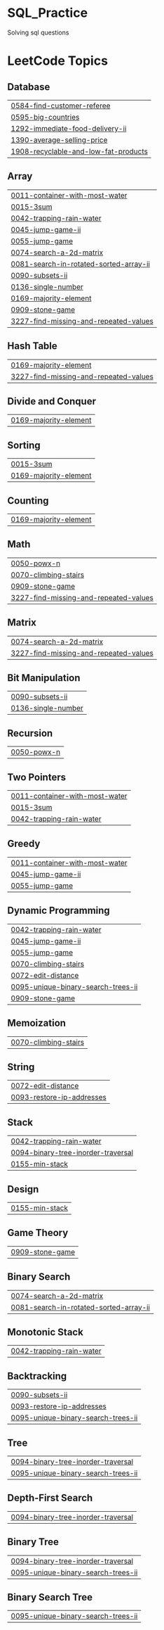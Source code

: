 # SQL_Practice
Solving sql questions

<!---LeetCode Topics Start-->
# LeetCode Topics
## Database
|  |
| ------- |
| [0584-find-customer-referee](https://github.com/siddhijais/SQL_Practice/tree/master/0584-find-customer-referee) |
| [0595-big-countries](https://github.com/siddhijais/SQL_Practice/tree/master/0595-big-countries) |
| [1292-immediate-food-delivery-ii](https://github.com/siddhijais/SQL_Practice/tree/master/1292-immediate-food-delivery-ii) |
| [1390-average-selling-price](https://github.com/siddhijais/SQL_Practice/tree/master/1390-average-selling-price) |
| [1908-recyclable-and-low-fat-products](https://github.com/siddhijais/SQL_Practice/tree/master/1908-recyclable-and-low-fat-products) |
## Array
|  |
| ------- |
| [0011-container-with-most-water](https://github.com/siddhijais/SQL_Practice/tree/master/0011-container-with-most-water) |
| [0015-3sum](https://github.com/siddhijais/SQL_Practice/tree/master/0015-3sum) |
| [0042-trapping-rain-water](https://github.com/siddhijais/SQL_Practice/tree/master/0042-trapping-rain-water) |
| [0045-jump-game-ii](https://github.com/siddhijais/SQL_Practice/tree/master/0045-jump-game-ii) |
| [0055-jump-game](https://github.com/siddhijais/SQL_Practice/tree/master/0055-jump-game) |
| [0074-search-a-2d-matrix](https://github.com/siddhijais/SQL_Practice/tree/master/0074-search-a-2d-matrix) |
| [0081-search-in-rotated-sorted-array-ii](https://github.com/siddhijais/SQL_Practice/tree/master/0081-search-in-rotated-sorted-array-ii) |
| [0090-subsets-ii](https://github.com/siddhijais/SQL_Practice/tree/master/0090-subsets-ii) |
| [0136-single-number](https://github.com/siddhijais/SQL_Practice/tree/master/0136-single-number) |
| [0169-majority-element](https://github.com/siddhijais/SQL_Practice/tree/master/0169-majority-element) |
| [0909-stone-game](https://github.com/siddhijais/SQL_Practice/tree/master/0909-stone-game) |
| [3227-find-missing-and-repeated-values](https://github.com/siddhijais/SQL_Practice/tree/master/3227-find-missing-and-repeated-values) |
## Hash Table
|  |
| ------- |
| [0169-majority-element](https://github.com/siddhijais/SQL_Practice/tree/master/0169-majority-element) |
| [3227-find-missing-and-repeated-values](https://github.com/siddhijais/SQL_Practice/tree/master/3227-find-missing-and-repeated-values) |
## Divide and Conquer
|  |
| ------- |
| [0169-majority-element](https://github.com/siddhijais/SQL_Practice/tree/master/0169-majority-element) |
## Sorting
|  |
| ------- |
| [0015-3sum](https://github.com/siddhijais/SQL_Practice/tree/master/0015-3sum) |
| [0169-majority-element](https://github.com/siddhijais/SQL_Practice/tree/master/0169-majority-element) |
## Counting
|  |
| ------- |
| [0169-majority-element](https://github.com/siddhijais/SQL_Practice/tree/master/0169-majority-element) |
## Math
|  |
| ------- |
| [0050-powx-n](https://github.com/siddhijais/SQL_Practice/tree/master/0050-powx-n) |
| [0070-climbing-stairs](https://github.com/siddhijais/SQL_Practice/tree/master/0070-climbing-stairs) |
| [0909-stone-game](https://github.com/siddhijais/SQL_Practice/tree/master/0909-stone-game) |
| [3227-find-missing-and-repeated-values](https://github.com/siddhijais/SQL_Practice/tree/master/3227-find-missing-and-repeated-values) |
## Matrix
|  |
| ------- |
| [0074-search-a-2d-matrix](https://github.com/siddhijais/SQL_Practice/tree/master/0074-search-a-2d-matrix) |
| [3227-find-missing-and-repeated-values](https://github.com/siddhijais/SQL_Practice/tree/master/3227-find-missing-and-repeated-values) |
## Bit Manipulation
|  |
| ------- |
| [0090-subsets-ii](https://github.com/siddhijais/SQL_Practice/tree/master/0090-subsets-ii) |
| [0136-single-number](https://github.com/siddhijais/SQL_Practice/tree/master/0136-single-number) |
## Recursion
|  |
| ------- |
| [0050-powx-n](https://github.com/siddhijais/SQL_Practice/tree/master/0050-powx-n) |
## Two Pointers
|  |
| ------- |
| [0011-container-with-most-water](https://github.com/siddhijais/SQL_Practice/tree/master/0011-container-with-most-water) |
| [0015-3sum](https://github.com/siddhijais/SQL_Practice/tree/master/0015-3sum) |
| [0042-trapping-rain-water](https://github.com/siddhijais/SQL_Practice/tree/master/0042-trapping-rain-water) |
## Greedy
|  |
| ------- |
| [0011-container-with-most-water](https://github.com/siddhijais/SQL_Practice/tree/master/0011-container-with-most-water) |
| [0045-jump-game-ii](https://github.com/siddhijais/SQL_Practice/tree/master/0045-jump-game-ii) |
| [0055-jump-game](https://github.com/siddhijais/SQL_Practice/tree/master/0055-jump-game) |
## Dynamic Programming
|  |
| ------- |
| [0042-trapping-rain-water](https://github.com/siddhijais/SQL_Practice/tree/master/0042-trapping-rain-water) |
| [0045-jump-game-ii](https://github.com/siddhijais/SQL_Practice/tree/master/0045-jump-game-ii) |
| [0055-jump-game](https://github.com/siddhijais/SQL_Practice/tree/master/0055-jump-game) |
| [0070-climbing-stairs](https://github.com/siddhijais/SQL_Practice/tree/master/0070-climbing-stairs) |
| [0072-edit-distance](https://github.com/siddhijais/SQL_Practice/tree/master/0072-edit-distance) |
| [0095-unique-binary-search-trees-ii](https://github.com/siddhijais/SQL_Practice/tree/master/0095-unique-binary-search-trees-ii) |
| [0909-stone-game](https://github.com/siddhijais/SQL_Practice/tree/master/0909-stone-game) |
## Memoization
|  |
| ------- |
| [0070-climbing-stairs](https://github.com/siddhijais/SQL_Practice/tree/master/0070-climbing-stairs) |
## String
|  |
| ------- |
| [0072-edit-distance](https://github.com/siddhijais/SQL_Practice/tree/master/0072-edit-distance) |
| [0093-restore-ip-addresses](https://github.com/siddhijais/SQL_Practice/tree/master/0093-restore-ip-addresses) |
## Stack
|  |
| ------- |
| [0042-trapping-rain-water](https://github.com/siddhijais/SQL_Practice/tree/master/0042-trapping-rain-water) |
| [0094-binary-tree-inorder-traversal](https://github.com/siddhijais/SQL_Practice/tree/master/0094-binary-tree-inorder-traversal) |
| [0155-min-stack](https://github.com/siddhijais/SQL_Practice/tree/master/0155-min-stack) |
## Design
|  |
| ------- |
| [0155-min-stack](https://github.com/siddhijais/SQL_Practice/tree/master/0155-min-stack) |
## Game Theory
|  |
| ------- |
| [0909-stone-game](https://github.com/siddhijais/SQL_Practice/tree/master/0909-stone-game) |
## Binary Search
|  |
| ------- |
| [0074-search-a-2d-matrix](https://github.com/siddhijais/SQL_Practice/tree/master/0074-search-a-2d-matrix) |
| [0081-search-in-rotated-sorted-array-ii](https://github.com/siddhijais/SQL_Practice/tree/master/0081-search-in-rotated-sorted-array-ii) |
## Monotonic Stack
|  |
| ------- |
| [0042-trapping-rain-water](https://github.com/siddhijais/SQL_Practice/tree/master/0042-trapping-rain-water) |
## Backtracking
|  |
| ------- |
| [0090-subsets-ii](https://github.com/siddhijais/SQL_Practice/tree/master/0090-subsets-ii) |
| [0093-restore-ip-addresses](https://github.com/siddhijais/SQL_Practice/tree/master/0093-restore-ip-addresses) |
| [0095-unique-binary-search-trees-ii](https://github.com/siddhijais/SQL_Practice/tree/master/0095-unique-binary-search-trees-ii) |
## Tree
|  |
| ------- |
| [0094-binary-tree-inorder-traversal](https://github.com/siddhijais/SQL_Practice/tree/master/0094-binary-tree-inorder-traversal) |
| [0095-unique-binary-search-trees-ii](https://github.com/siddhijais/SQL_Practice/tree/master/0095-unique-binary-search-trees-ii) |
## Depth-First Search
|  |
| ------- |
| [0094-binary-tree-inorder-traversal](https://github.com/siddhijais/SQL_Practice/tree/master/0094-binary-tree-inorder-traversal) |
## Binary Tree
|  |
| ------- |
| [0094-binary-tree-inorder-traversal](https://github.com/siddhijais/SQL_Practice/tree/master/0094-binary-tree-inorder-traversal) |
| [0095-unique-binary-search-trees-ii](https://github.com/siddhijais/SQL_Practice/tree/master/0095-unique-binary-search-trees-ii) |
## Binary Search Tree
|  |
| ------- |
| [0095-unique-binary-search-trees-ii](https://github.com/siddhijais/SQL_Practice/tree/master/0095-unique-binary-search-trees-ii) |
<!---LeetCode Topics End-->